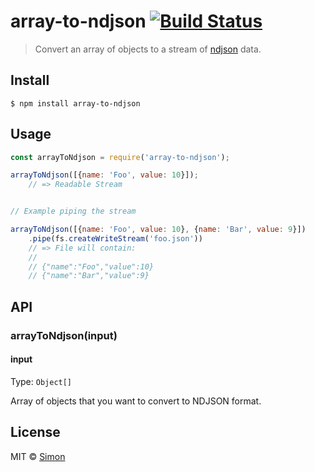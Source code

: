# array-to-ndjson [![Build Status](https://travis-ci.org/SimonJang/array-to-ndjson.svg?branch=master)](https://travis-ci.org/SimonJang/array-to-ndjson)

> Convert an array of objects to a stream of [ndjson](http://ndjson.org/) data.


## Install

```
$ npm install array-to-ndjson
```


## Usage

```js
const arrayToNdjson = require('array-to-ndjson');

arrayToNdjson([{name: 'Foo', value: 10}]);
	// => Readable Stream


// Example piping the stream

arrayToNdjson([{name: 'Foo', value: 10}, {name: 'Bar', value: 9}])
	.pipe(fs.createWriteStream('foo.json'))
	// => File will contain:
	//
	// {"name":"Foo","value":10}
	// {"name":"Bar","value":9}

```

## API

### arrayToNdjson(input)

#### input

Type: `Object[]`

Array of objects that you want to convert to NDJSON format.

## License

MIT © [Simon](https://github.com/SimonJang)
